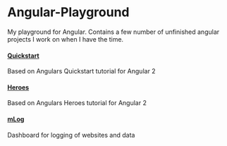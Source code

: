 # Angular-Playground

My playground for Angular. Contains a few number of unfinished angular projects I work on when I have the time.

#### [Quickstart](../tree/master/Angular-Quickstart/_src)
Based on Angulars Quickstart tutorial for Angular 2

#### [Heroes](../../tree/master/Angular-Heroes/_src)
Based on Angulars Heroes tutorial for Angular 2

#### [mLog](tree/master/Angular-mLog/_src)
Dashboard for logging of websites and data

